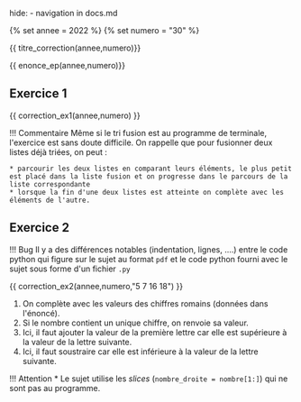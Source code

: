 hide: - navigation  in docs.md

{% set annee = 2022 %}
{% set numero = "30" %}


{{ titre_correction(annee,numero)}}

{{ enonce_ep(annee,numero)}}
 

## Exercice 1

{{ correction_ex1(annee,numero) }}

!!! Commentaire
    Même si le tri fusion est au programme de terminale, l'exercice est sans doute difficile. On rappelle que pour fusionner deux listes déjà triées, on peut :

    * parcourir les deux listes en comparant leurs éléments, le plus petit est placé dans la liste fusion et on progresse dans le parcours de la liste correspondante
    * lorsque la fin d'une deux listes est atteinte on complète avec les éléments de l'autre.

## Exercice 2 

!!! Bug
    Il y a des différences notables (indentation, lignes, ....) entre le code python qui figure sur le sujet au format `pdf` et le code python fourni avec le sujet sous forme d'un fichier `.py`

{{ correction_ex2(annee,numero,"5 7 16 18") }}

1. On complète avec les valeurs des chiffres romains (données dans l'énoncé).
2. Si le nombre contient un unique chiffre, on renvoie sa valeur.
3. Ici, il faut ajouter la valeur de la première lettre car elle est supérieure à la valeur de la lettre suivante.
4. Ici, il faut soustraire car elle est inférieure à la valeur de la lettre suivante.

!!! Attention
    * Le sujet utilise les *slices* (`nombre_droite = nombre[1:]`) qui ne sont pas au programme.